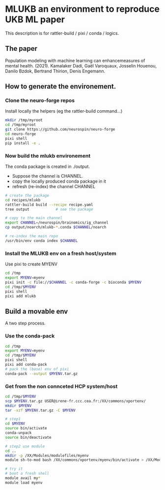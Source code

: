 # MLUKB an environment to reproduce UKB ML paper

This description is for rattler-build / pixi / conda / logics.

## The paper
Population modeling with machine learning can enhancemeasures of mental health. (2021). Kamalaker Dadi, Gaël Varoquaux, Josselin Houenou, Danilo Bzdok, Bertrand Thirion, Denis Engemann.


## How to generate the environement.

### Clone the neuro-forge repos

Install locally the helpers (eg the rattler-build command...)

```bash
mkdir /tmp/myroot
cd /tmp/myroot
git clone https://github.com/neurospin/neuro-forge
cd neuro-forge
pixi shell
pip install -e . 
```

### Now build the mlukb environement

The conda package is created in ./output. 
 - Suppose the channel is CHANNEL. 
 - copy the locally produced conda package in it
 - refresh (re-index) the channel CHANNEL

```bash
# create the package
cd recipes/mlukb
rattler-build build --recipe recipe.yaml
tree output            # see the package

# copy to the main channel
export CHANNEL=/neurospin/brainomics/ig_channel
cp output/noarch/mlukb-*.conda $CHANNEL/noarch

# re-index the main repo
/usr/bin/env conda index $CHANNEL
```

### Install the MLUKB env on a fresh host/system
Use pixi to create MYENV
```bash
cd /tmp
export MYENV=myenv
pixi init -c file://$CHANNEL -c conda-forge -c bioconda $MYENV
cd /tmp/$MYENV
pixi shell
pixi add mlukb
```

## Build a movable env

A two step process.

### Use the conda-pack 
```bash
cd /tmp
export MYENV=myenv
cd /tmp/$MYENV
pixi shell
pixi add conda-pack
# pack the (base) env of pixi
conda-pack --output $MYENV.tar.gz
```

### Get from the non connceted HCP system/host

```bash
cd /tmp/$MYENV
scp $MYENV.tar.gz USER@irene-fr.ccc.cea.fr:/XX/commons/xportenv/
mkdir $MYENV
tar -xzf $MYENV.tar.gz -C $MYENV

# step1
cd $MYENV
source bin/activate
conda-unpack
source bin/deactivate

# step2 use module
cd ..
mkdir -p /XX/Modules/modulefiles/myenv
module sh-to-mod bash /XX/commons/xportenv/myenv/bin/activate > /XX/Modules/modulefiles/myenv/0.1

# try it
# boot a fresh shell
module avail my*
module load myenv
```
